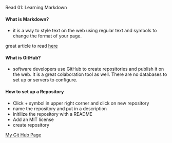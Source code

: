 Read 01: Learning Markdown

#### What is Markdown?
- it is a way to style text on the web using regular text and symbols to change the format of your page. 

great article to read [here](https://guides.github.com/features/mastering-markdown/)

#### What is GitHub?
- software developers use GitHub to create repositories and publish it on the web.  It is a great colaboration tool as well.  There are no databases to set up or servers to configure.

#### How to set up a Repository
- Click + symbol in upper right corner and click on new repository
- name the repository and put in a description
- initilize the repository with a README
- Add an MIT license
- create repository

[My Git Hub Page](https://jennifer4450.github.io/LearningJournal/)
